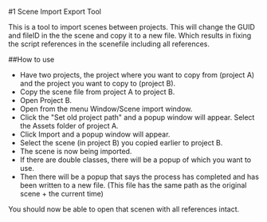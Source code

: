 #1 Scene Import Export Tool

This is a tool to import scenes between projects.
This will change the GUID and fileID in the the scene and copy it to a new file.
Which results in fixing the script references in the scenefile including all references.

##How to use

- Have two projects, the project where you want to copy from (project A) and the project you want to copy to (project B).
- Copy the scene file from project A to project B.
- Open Project B.
- Open from the menu Window/Scene import window.
- Click the "Set old project path" and a popup window will appear. Select the Assets folder of project A.
- Click Import and a popup window will appear.
- Select the scene (in project B) you copied earlier to project B.
- The scene is now being imported.
- If there are double classes, there will be a popup of which you want to use.
- Then there will be a popup that says the process has completed and has been written to a new file. (This file has the same path as the original scene + the current time)

You should now be able to open that scenen with all references intact.

